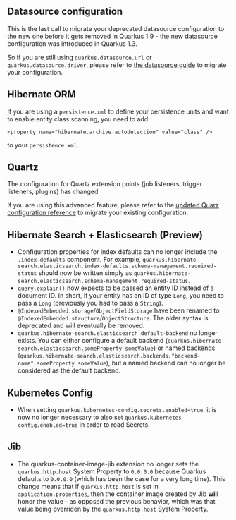 ## Datasource configuration

This is the last call to migrate your deprecated datasource configuration to the new one before it gets removed in Quarkus 1.9 - the new datasource configuration was introduced in Quarkus 1.3.

So if you are still using `quarkus.datasource.url` or `quarkus.datasource.driver`, please refer to [the datasource guide](https://quarkus.io/guides/datasource) to migrate your configuration.

## Hibernate ORM

If you are using a `persistence.xml` to define your persistence units and want to enable entity class scanning, you need to add:
```
<property name="hibernate.archive.autodetection" value="class" />
```
to your `persistence.xml`.

## Quartz

The configuration for Quartz extension points (job listeners, trigger listeners, plugins) has changed.

If you are using this advanced feature, please refer to the [updated Quarz configuration reference](https://quarkus.io/guides/quartz#quartz-configuration-reference) to migrate your existing configuration.

## Hibernate Search + Elasticsearch (Preview)

* Configuration properties for index defaults can no longer include the `.index-defaults` component. For example,  `quarkus.hibernate-search.elasticsearch.index-defaults.schema-management.required-status` should now be written simply as `quarkus.hibernate-search.elasticsearch.schema-management.required-status`.
* `query.explain()` now expects to be passed an entity ID instead of a document ID. In short, if your entity has an ID of type `Long`, you need to pass a `Long` (previously you had to pass a `String`).
* `@IndexedEmbedded.storage`/`ObjectFieldStorage` have been renamed to `@IndexedEmbedded.structure`/`ObjectStructure`. The older syntax is deprecated and will eventually be removed.
* `quarkus.hibernate-search.elasticsearch.default-backend` no longer exists. You can either configure a default backend (`quarkus.hibernate-search.elasticsearch.someProperty someValue`) or named backends (`quarkus.hibernate-search.elasticsearch.backends."backend-name".someProperty someValue`), but a named backend can no longer be considered as the default backend.

## Kubernetes Config

* When setting `quarkus.kubernetes-config.secrets.enabled=true`, it is now no longer necessary to also set `quarkus.kubernetes-config.enabled=true` in order to read Secrets.

## Jib

* The quarkus-container-image-jib extension no longer sets the `quarkus.http.host` System Property to `0.0.0.0` because Quarkus defaults to `0.0.0.0` (which has been the case for a very long time). This change means that if `quarkus.http.host` is set in `application.properties`, then the container image created by Jib **will** honor the value - as opposed the previous behavior, which was that value being overriden by the `quarkus.http.host` System Property.
